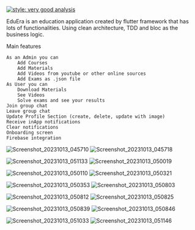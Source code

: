 
[![style: very good analysis](https://img.shields.io/badge/style-very_good_analysis-B22C89.svg)](https://pub.dev/packages/very_good_analysis)

EduEra is an education application created by flutter framework that has lots of functionalities.
Using clean architecture, TDD and bloc as the business logic.

Main features

    As an Admin you can
        Add Courses
        Add Materials
        Add Videos from youtube or other online sources 
        Add Exams as .json file
    As User you can
        Download Materials
        See Videos
        Solve exams and see your results
    Join group chat
    Leave group chat
    Update Profile Section (create, delete, update with image)
    Receive inApp notifications
    Clear notifications
    Onboarding screen
    Firebase integration 


![Screenshot_20231013_045710](https://github.com/adib-Wageeh/EduEra/assets/87152219/59f4f373-8912-4d75-b5f1-8e0693026b0b)
![Screenshot_20231013_045718](https://github.com/adib-Wageeh/EduEra/assets/87152219/77127061-a249-4e3d-b71c-4698e498e217)


![Screenshot_20231013_051133](https://github.com/adib-Wageeh/EduEra/assets/87152219/4a1decd1-5d74-4623-a50b-6d9ff167a7c8)
![Screenshot_20231013_050019](https://github.com/adib-Wageeh/EduEra/assets/87152219/0b6d8568-88a0-4250-84a5-d378f1a677e6)


![Screenshot_20231013_050110](https://github.com/adib-Wageeh/EduEra/assets/87152219/2d66b828-3f8a-4239-8e76-59a26364b9b4)
![Screenshot_20231013_050321](https://github.com/adib-Wageeh/EduEra/assets/87152219/0e56b7d3-cf68-48c2-859d-ae8759d665af)


![Screenshot_20231013_050353](https://github.com/adib-Wageeh/EduEra/assets/87152219/c39e1d69-670f-4cc3-9f3f-d497dfba15f7)
![Screenshot_20231013_050803](https://github.com/adib-Wageeh/EduEra/assets/87152219/7d8a6af4-be85-43bd-b038-6e074a8be770)


![Screenshot_20231013_050812](https://github.com/adib-Wageeh/EduEra/assets/87152219/be798722-4907-4910-ade9-0c79799d45d3)
![Screenshot_20231013_050825](https://github.com/adib-Wageeh/EduEra/assets/87152219/b9a68c0c-cfb5-4439-b301-a728bf6923e8)


![Screenshot_20231013_050839](https://github.com/adib-Wageeh/EduEra/assets/87152219/48ec7ab6-c255-4d23-a7dc-311f4ad98711)
![Screenshot_20231013_050846](https://github.com/adib-Wageeh/EduEra/assets/87152219/05df3a52-07ec-4f5a-b230-6dbf7fa10877)


![Screenshot_20231013_051033](https://github.com/adib-Wageeh/EduEra/assets/87152219/1467363a-5ab5-4a4e-ac0c-f7fb358b342a)
![Screenshot_20231013_051146](https://github.com/adib-Wageeh/EduEra/assets/87152219/d7bbf899-7cfa-4aeb-b598-4dc4d17f0c45)


